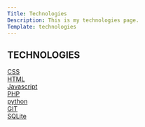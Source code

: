 ```yaml
---
Title: Technologies
Description: This is my technologies page.
Template: technologies
---
```


<div class="head">
    <h2>TECHNOLOGIES</h2>
</div>
<div class="css-box">
    <a href="technology/css">CSS</a>
</div>
<div class="html-box">
    <a href="technology/html">HTML</a>
</div>
<div class="javascript-box">
    <a href="technology/javascript">Javascript</a>
</div>
<div class="php-box">
    <a href="technology/php">PHP</a>
</div>
<div class="python-box">
    <a href="technology/python">python</a>
</div>
<div class="git-box">
    <a href="technology/git">GIT</a>
</div>
<div class="sqlite-box wide">
    <a href="technology/sqlite">SQLite</a>
</div>
